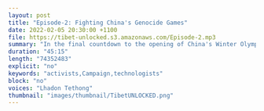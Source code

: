 ```yaml
---
layout: post
title: "Episode-2: Fighting China's Genocide Games"
date: 2022-02-05 20:30:00 +1100
file: https://tibet-unlocked.s3.amazonaws.com/Episode-2.mp3
summary: "In the final countdown to the opening of China's Winter Olympic Games, Lhadon talks through the highlights and the lowlights of the #NoBeijing2022 campaign with two key leaders of the global coalition, Mandie McKeown of the International Tibet Network and Zumretay Arkin of the World Uyghur Congress."
duration: "45:15" 
length: "74352483"
explicit: "no" 
keywords: "activists,Campaign,technologists"
block: "no" 
voices: "Lhadon Tethong"
thumbnail: "images/thumbnail/TibetUNLOCKED.png"
---
```

